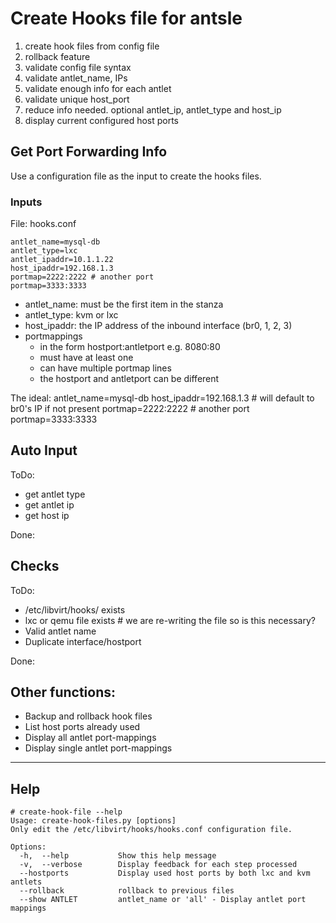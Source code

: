 # Create Hooks file for antsle
1. create hook files from config file
1. rollback feature
1. validate config file syntax
1. validate antlet_name, IPs
1. validate enough info for each antlet
1. validate unique host_port
1. reduce info needed. optional antlet_ip, antlet_type and host_ip
1. display current configured host ports

## Get Port Forwarding Info
Use a configuration file as the input to create the hooks files.

### Inputs
File: hooks.conf

    antlet_name=mysql-db
    antlet_type=lxc
    antlet_ipaddr=10.1.1.22
    host_ipaddr=192.168.1.3
    portmap=2222:2222 # another port
    portmap=3333:3333

- antlet_name: must be the first item in the stanza
- antlet_type: kvm or lxc
- host_ipaddr: the IP address of the inbound interface (br0, 1, 2, 3)
- portmappings
    - in the form hostport:antletport e.g. 8080:80
    - must have at least one
    - can have multiple portmap lines
    - the hostport and antletport can be different

The ideal:
    antlet_name=mysql-db
    host_ipaddr=192.168.1.3  # will default to br0's IP if not present
    portmap=2222:2222 # another port
    portmap=3333:3333

## Auto Input
ToDo:
- get antlet type
- get antlet ip
- get host ip

Done:

## Checks
ToDo:
- /etc/libvirt/hooks/ exists
- lxc or qemu file exists       # we are re-writing the file so is this necessary?
- Valid antlet name
- Duplicate interface/hostport

Done:

## Other functions:
- Backup and rollback hook files
- List host ports already used
- Display all antlet port-mappings
- Display single antlet port-mappings

---

## Help
    # create-hook-file --help  
    Usage: create-hook-files.py [options]
    Only edit the /etc/libvirt/hooks/hooks.conf configuration file. 

    Options:
      -h,  --help           Show this help message
      -v,  --verbose        Display feedback for each step processed
      --hostports           Display used host ports by both lxc and kvm antlets
      --rollback            rollback to previous files
      --show ANTLET         antlet_name or 'all' - Display antlet port mappings

